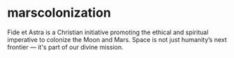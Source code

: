 # marscolonization
Fide et Astra is a Christian initiative promoting the ethical and spiritual imperative to colonize the Moon and Mars. Space is not just humanity’s next frontier — it's part of our divine mission.
